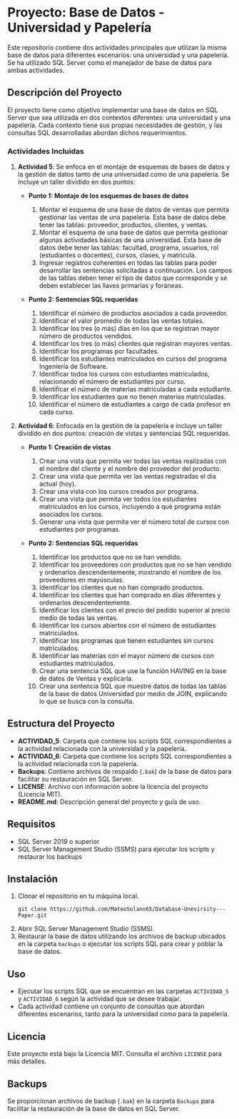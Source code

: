# Proyecto: Base de Datos - Universidad y Papelería

Este repositorio contiene dos actividades principales que utilizan la misma base de datos para diferentes escenarios: una universidad y una papelería. Se ha utilizado SQL Server como el manejador de base de datos para ambas actividades.

## Descripción del Proyecto

El proyecto tiene como objetivo implementar una base de datos en SQL Server que sea utilizada en dos contextos diferentes: una universidad y una papelería. Cada contexto tiene sus propias necesidades de gestión, y las consultas SQL desarrolladas abordan dichos requerimientos.

### Actividades Incluidas

1. **Actividad 5**: Se enfoca en el montaje de esquemas de bases de datos y la gestión de datos tanto de una universidad como de una papelería. Se incluye un taller dividido en dos puntos:

   - **Punto 1: Montaje de los esquemas de bases de datos**

     1. Montar el esquema de una base de datos de ventas que permita gestionar las ventas de una papelería. Esta base de datos debe tener las tablas: proveedor, productos, clientes, y ventas.
     2. Montar el esquema de una base de datos que permita gestionar algunas actividades básicas de una universidad. Esta base de datos debe tener las tablas: facultad, programa, usuarios, rol (estudiantes o docentes), cursos, clases, y matrícula.
     3. Ingresar registros coherentes en todas las tablas para poder desarrollar las sentencias solicitadas a continuación. Los campos de las tablas deben tener el tipo de datos que corresponde y se deben establecer las llaves primarias y foráneas.

   - **Punto 2: Sentencias SQL requeridas**
     1. Identificar el número de productos asociados a cada proveedor.
     2. Identificar el valor promedio de todas las ventas totales.
     3. Identificar los tres (o más) días en los que se registran mayor número de productos vendidos.
     4. Identificar los tres (o más) clientes que registran mayores ventas.
     5. Identificar los programas por facultades.
     6. Identificar los estudiantes matriculados en cursos del programa Ingeniería de Software.
     7. Identificar todos los cursos con estudiantes matriculados, relacionando el número de estudiantes por curso.
     8. Identificar el número de materias matriculadas a cada estudiante.
     9. Identificar los estudiantes que no tienen materias matriculadas.
     10. Identificar el número de estudiantes a cargo de cada profesor en cada curso.

2. **Actividad 6**: Enfocada en la gestión de la papelería e incluye un taller dividido en dos puntos: creación de vistas y sentencias SQL requeridas.

   - **Punto 1: Creación de vistas**

     1. Crear una vista que permita ver todas las ventas realizadas con el nombre del cliente y el nombre del proveedor del producto.
     2. Crear una vista que permita ver las ventas registradas el día actual (hoy).
     3. Crear una vista con los cursos creados por programa.
     4. Crear una vista que permita ver todos los estudiantes matriculados en los cursos, incluyendo a qué programa están asociados los cursos.
     5. Generar una vista que permita ver el número total de cursos con estudiantes por programas.

   - **Punto 2: Sentencias SQL requeridas**
     1. Identificar los productos que no se han vendido.
     2. Identificar los proveedores con productos que no se han vendido y ordenarlos descendentemente, mostrando el nombre de los proveedores en mayúsculas.
     3. Identificar los clientes que no han comprado productos.
     4. Identificar los clientes que han comprado en días diferentes y ordenarlos descendentemente.
     5. Identificar los clientes con el precio del pedido superior al precio medio de todas las ventas.
     6. Identificar los cursos abiertos con el número de estudiantes matriculados.
     7. Identificar los programas que tienen estudiantes sin cursos matriculados.
     8. Identificar las materias con el mayor número de cursos con estudiantes matriculados.
     9. Crear una sentencia SQL que use la función HAVING en la base de datos de Ventas y explicarla.
     10. Crear una sentencia SQL que muestre datos de todas las tablas de la base de datos Universidad por medio de JOIN, explicando lo que se busca con la consulta.

## Estructura del Proyecto

- **ACTIVIDAD_5**: Carpeta que contiene los scripts SQL correspondientes a la actividad relacionada con la universidad y la papelería.
- **ACTIVIDAD_6**: Carpeta que contiene los scripts SQL correspondientes a la actividad relacionada con la papelería.
- **Backups**: Contiene archivos de respaldo (`.bak`) de la base de datos para facilitar su restauración en SQL Server.
- **LICENSE**: Archivo con información sobre la licencia del proyecto (Licencia MIT).
- **README.md**: Descripción general del proyecto y guía de uso.

## Requisitos

- SQL Server 2019 o superior
- SQL Server Management Studio (SSMS) para ejecutar los scripts y restaurar los backups

## Instalación

1. Clonar el repositorio en tu máquina local.
   ```
   git clone https://github.com/MateoSolano65/Database-Unevirsity---Paper.git
   ```
2. Abrir SQL Server Management Studio (SSMS).
3. Restaurar la base de datos utilizando los archivos de backup ubicados en la carpeta `backups` o ejecutar los scripts SQL para crear y poblar la base de datos.

## Uso

- Ejecutar los scripts SQL que se encuentran en las carpetas `ACTIVIDAD_5` y `ACTIVIDAD_6` según la actividad que se desee trabajar.
- Cada actividad contiene un conjunto de consultas que abordan diferentes escenarios, tanto para la universidad como para la papelería.

## Licencia

Este proyecto está bajo la Licencia MIT. Consulta el archivo `LICENSE` para más detalles.

## Backups

Se proporcionan archivos de backup (`.bak`) en la carpeta `Backups` para facilitar la restauración de la base de datos en SQL Server.
